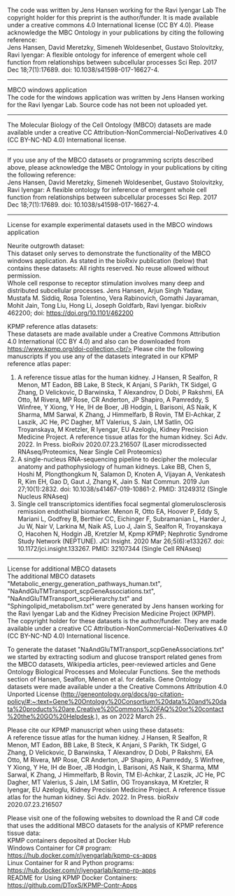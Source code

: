 The code was written by Jens Hansen working for the Ravi Iyengar Lab
The copyright holder for this preprint is the author/funder. It is made available under a creative commons 4.0 International license (CC BY 4.0).
Please acknowledge the MBC Ontology in your publications by citing the following reference:<br/>
Jens Hansen, David Meretzky, Simeneh Woldesenbet, Gustavo Stolovitzky, Ravi Iyengar: 
A flexible ontology for inference of emergent whole cell function from relationships between subcellular processes
Sci Rep. 2017 Dec 18;7(1):17689. doi: 10.1038/s41598-017-16627-4.
___________________________________________________________________________________________________________
MBCO windows application<br/>
The code for the windows application was written by Jens Hansen working for the Ravi Iyengar Lab. Source code has not been not uploaded yet.
___________________________________________________________________________________________________________
The Molecular Biology of the Cell Ontology (MBCO) datasets are made available under a creative CC Attribution-NonCommercial-NoDerivatives 4.0 (CC BY-NC-ND 4.0) International license.
___________________________________________________________________________________________________________
If you use any of the MBCO datasets or programming scripts described above, please acknowledge the MBC Ontology in your publications by citing the following reference:<br/>
Jens Hansen, David Meretzky, Simeneh Woldesenbet, Gustavo Stolovitzky, Ravi Iyengar: A flexible ontology for inference of emergent whole cell function from relationships between subcellular processes Sci Rep. 2017 Dec 18;7(1):17689. doi: 10.1038/s41598-017-16627-4.
___________________________________________________________________________________________________________
License for example experimental datasets used in the MBCO windows application

Neurite outgrowth dataset:<br/>
This dataset only serves to demonstrate the functionality of the MBCO windows application.
As stated in the bioRxiv publication (below) that contains these datasets: All rights reserved. No reuse allowed without permission.<br/>
Whole cell response to receptor stimulation involves many deep and distributed subcellular processes. Jens Hansen, Arjun Singh Yadaw, Mustafa M. Siddiq, Rosa Tolentino, Vera Rabinovich, Gomathi Jayaraman, Mohit Jain, Tong Liu, Hong Li, Joseph Goldfarb, Ravi Iyengar. bioRxiv 462200; doi: https://doi.org/10.1101/462200

KPMP reference atlas datasets:<br/>
These datasets are made available under a Creative Commons Attribution 4.0 International (CC BY 4.0) and also can be downloaded from https://www.kpmp.org/doi-collection.<br/>
Please cite the following manuscripts if you use any of the datasets integrated in our KPMP reference atlas paper:<br/>
1) A reference tissue atlas for the human kidney. J Hansen, R Sealfon, R Menon, MT Eadon, BB Lake, B Steck, K Anjani, S Parikh, TK Sidgel, G Zhang, D Velickovic, D Barwinska, T Alexandrov, D Dobi, P Rakshmi, EA Otto, M Rivera, MP Rose, CR Anderton, JP Shapiro, A Pamreddy, S Winfree, Y Xiong, Y He, IH de Boer, JB Hodgin, L Barisoni, AS Naik, K Sharma, MM Sarwal, K Zhang, J Himmelfarb, B Rovin, TM El-Achkar, Z Laszik, JC He, PC Dagher, MT Valerius, S Jain, LM Satlin, OG Troyanskaya, M Kretzler, R Iyengar, EU Azeloglu, Kidney Precision Medicine Project. A reference tissue atlas for the human kidney. Sci Adv. 2022. In Press. bioRxiv 2020.07.23.216507 (Laser microdissected RNAseq/Proteomics, Near Single Cell Proteomics)<br/>
2) A single-nucleus RNA-sequencing pipeline to decipher the molecular anatomy and pathophysiology of human kidneys. Lake BB, Chen S, Hoshi M, Plongthongkum N, Salamon D, Knoten A, Vijayan A, Venkatesh R, Kim EH, Gao D, Gaut J, Zhang K, Jain S. Nat Commun. 2019 Jun 27;10(1):2832. doi: 10.1038/s41467-019-10861-2. PMID: 31249312 (Single Nucleus RNAseq)<br/>
3) Single cell transcriptomics identifies focal segmental glomerulosclerosis remission endothelial biomarker. Menon R, Otto EA, Hoover P, Eddy S, Mariani L, Godfrey B, Berthier CC, Eichinger F, Subramanian L, Harder J, Ju W, Nair V, Larkina M, Naik AS, Luo J, Jain S, Sealfon R, Troyanskaya O, Hacohen N, Hodgin JB, Kretzler M, Kpmp KPMP; Nephrotic Syndrome Study Network (NEPTUNE). JCI Insight. 2020 Mar 26;5(6):e133267. doi: 10.1172/jci.insight.133267. PMID: 32107344 (Single Cell RNAseq)<br/>

___________________________________________________________________________________________________________

License for additional MBCO datasets<br/>
The additional MBCO datasets "Metabolic_energy_generation_pathways_human.txt", "NaAndGluTMTransport_scpGeneAssociations.txt", "NaAndGluTMTransport_scpHierarchy.txt" and "Sphingolipid_metabolism.txt" were generated by Jens hansen working for the Ravi Iyengar Lab and the Kidney Precision Medicine Project (KPMP).
The copyright holder for these datasets is the author/funder.
They are made available under a creative CC Attribution-NonCommercial-NoDerivatives 4.0 (CC BY-NC-ND 4.0) International liscence.

To generate the dataset "NaAndGluTMTransport_scpGeneAssociations.txt" we started by extracting sodium and glucose transport related genes from the MBCO datasets, Wikipedia articles, peer-reviewed articles and Gene Ontology Biological Processes and Molecular Functions. See the methods section of Hansen, Sealfon, Menon et al. for details. Gene Ontology datasets were made available under a the Creative Commons Attribution 4.0 Unported License (http://geneontology.org/docs/go-citation-policy/#:~:text=Gene%20Ontology%20Consortium%20data%20and%20data%20products%20are,Creative%20Commons%20FAQ%20or%20contact%20the%20GO%20Helpdesk.), as on 2022 March 25..

Please cite our KPMP manuscript when using these datasets:<br/>
A reference tissue atlas for the human kidney. J Hansen, R Sealfon, R Menon, MT Eadon, BB Lake, B Steck, K Anjani, S Parikh, TK Sidgel, G Zhang, D Velickovic, D Barwinska, T Alexandrov, D Dobi, P Rakshmi, EA Otto, M Rivera, MP Rose, CR Anderton, JP Shapiro, A Pamreddy, S Winfree, Y Xiong, Y He, IH de Boer, JB Hodgin, L Barisoni, AS Naik, K Sharma, MM Sarwal, K Zhang, J Himmelfarb, B Rovin, TM El-Achkar, Z Laszik, JC He, PC Dagher, MT Valerius, S Jain, LM Satlin, OG Troyanskaya, M Kretzler, R Iyengar, EU Azeloglu, Kidney Precision Medicine Project. A reference tissue atlas for the human kidney. Sci Adv. 2022. In Press. bioRxiv 2020.07.23.216507 

Please visit one of the following websites to download the R and C# code that uses the additional MBCO datasets for the analysis of KPMP reference tissue data:<br/> 
KPMP containers deposited at Docker Hub<br/>
Windows Container for C# program: https://hub.docker.com/r/iyengarlab/kpmp-cs-apps<br/>
Linux Container for R and Python programs: https://hub.docker.com/r/iyengarlab/kpmp-rp-apps<br/>
README for Using KPMP Docker Containers: https://github.com/DToxS/KPMP-Contr-Apps<br/>
